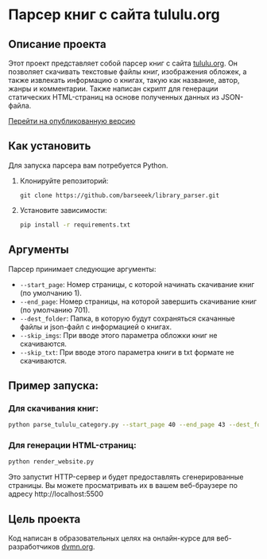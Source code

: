 # Парсер книг с сайта tululu.org

## Описание проекта

Этот проект представляет собой парсер книг с сайта [tululu.org](https://tululu.org/). Он позволяет скачивать текстовые файлы книг, изображения обложек, а также извлекать информацию о книгах, такую как название, автор, жанры и комментарии.
Также написан скрипт для генерации статических HTML-страниц на основе полученных данных из JSON-файла.

[Перейти на опубликованную версию](https://barseeek.github.io/library_parser/pages/index1.html)
## Как установить

Для запуска парсера вам потребуется Python. 
1. Клонируйте репозиторий:
    ```
    git clone https://github.com/barseeek/library_parser.git
    ```
2. Установите зависимости:
    ```bash
    pip install -r requirements.txt
    ```
## Аргументы

Парсер принимает следующие аргументы:

- `--start_page`: Номер страницы, с которой начинать скачивание книг (по умолчанию 1).
- `--end_page`: Номер страницы, на которой завершить скачивание книг (по умолчанию 701).
- `--dest_folder`: Папка, в которую будут сохраняться скачанные файлы и json-файл с информацией о книгах.
- `--skip_imgs`: При вводе этого параметра обложки книг не скачиваются.
- `--skip_txt`: При вводе этого параметра книги в txt формате не скачиваются.


## Пример запуска:

### Для скачивания книг:
```bash
python parse_tululu_category.py --start_page 40 --end_page 43 --dest_folder downolads/ --skip_imgs   
```
### Для генерации HTML-страниц:
```bash
python render_website.py   
```
Это запустит HTTP-сервер и будет предоставлять сгенерированные страницы. Вы можете просматривать их в вашем веб-браузере по адресу http://localhost:5500
## Цель проекта

Код написан в образовательных целях на онлайн-курсе для веб-разработчиков [dvmn.org](https://dvmn.org/).
